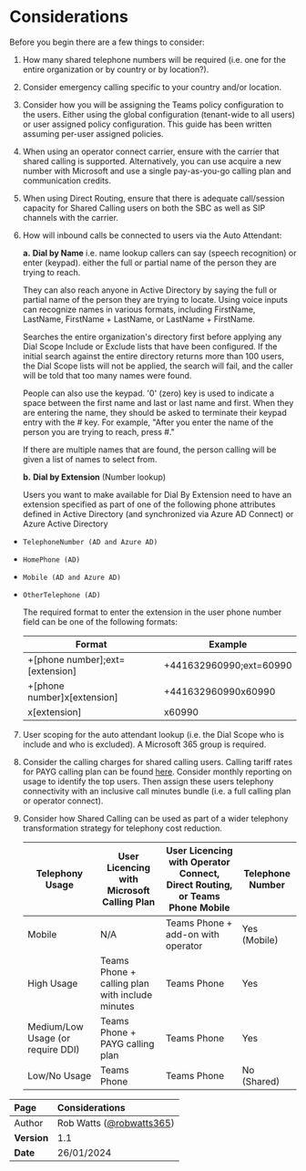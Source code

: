 # Considerations

Before you begin there are a few things to consider:
1. How many shared telephone numbers will be required (i.e. one for the entire organization or by country or by location?).
2. Consider emergency calling specific to your country and/or location.
3. Consider how you will be assigning the Teams policy configuration to the users.  Either using the global configuration (tenant-wide to all users) or user assigned policy configuration.  This guide has been written assuming per-user assigned policies.
4. When using an operator connect carrier, ensure with the carrier that shared calling is supported. Alternatively, you can use acquire a new number with Microsoft and use a single pay-as-you-go calling plan and communication credits.
5. When using Direct Routing, ensure that there is adequate call/session capacity for Shared Calling users on both the SBC as well as SIP channels with the carrier.
6. How will inbound calls be connected to users via the Auto Attendant: 

    **a.** **Dial by Name** i.e. name lookup callers can say (speech recognition) or enter (keypad). either the full or partial name of the person they are trying to reach.

    They can also reach anyone in Active Directory by saying the full or partial name of the person they are trying to locate. Using voice inputs can recognize names in various formats, including FirstName, LastName, FirstName + LastName, or LastName + FirstName.

    Searches the entire organization's directory first before applying any Dial Scope Include or Exclude lists that have been configured.  If the initial search against the entire directory returns more than 100 users, the Dial Scope lists will not be applied, the search will fail, and the caller will be told that too many names were found.

    People can also use the keypad.  '0' (zero) key is used to indicate a space between the first name and last or last name and first. When they are entering the name, they should be asked to terminate their keypad entry with the # key. For example, "After you enter the name of the person you are trying to reach, press #."

    If there are multiple names that are found, the person calling will be given a list of names to select from.

    **b.** **Dial by Extension** (Number lookup)

    Users you want to make available for Dial By Extension need to have an extension specified as part of one of the following phone attributes defined in Active Directory (and synchronized via Azure AD Connect) or Azure Active Directory

-     TelephoneNumber (AD and Azure AD)
-     HomePhone (AD)
-     Mobile (AD and Azure AD)
-     OtherTelephone (AD)

    The required format to enter the extension in the user phone number field can be one of the following formats:

    | Format | Example |
    | --- | --- |
    | +[phone number];ext=[extension] | +441632960990;ext=60990 |
    | +[phone number]x[extension] | +441632960990x60990 |
    | x[extension] | x60990 |

7. User scoping for the auto attendant lookup (i.e. the Dial Scope who is include and who is excluded). A Microsoft 365 group is required.

8. Consider the calling charges for shared calling users. Calling tariff rates for PAYG calling plan can be found [here](https://www.microsoft.com/en-gb/microsoft-teams/microsoft-teams-phone).  Consider monthly reporting on usage to identify the top users. Then assign these users telephony connectivity with an inclusive call minutes bundle (i.e. a full calling plan or operator connect).

9. Consider how Shared Calling can be used as part of a wider telephony transformation strategy for telephony cost reduction.  

    | Telephony Usage | User Licencing with Microsoft Calling Plan | User Licencing with Operator Connect, Direct Routing, or Teams Phone Mobile | Telephone Number |
    | ------------- | ------------- | ------------- | ------------- |
    | Mobile | N/A | Teams Phone + add-on with operator | Yes (Mobile)
    | High Usage | Teams Phone + calling plan with include minutes | Teams Phone | Yes |
    | Medium/Low Usage (or require DDI) | Teams Phone + PAYG calling plan | Teams Phone | Yes |
    | Low/No Usage | Teams Phone | Teams Phone | No (Shared) 

| Page | Considerations |
| :--- | :--- |
| Author | Rob Watts ([@robwatts365](https://github.com/robwatts365)) |
| **Version** | 1.1 |
| **Date** | 26/01/2024 |